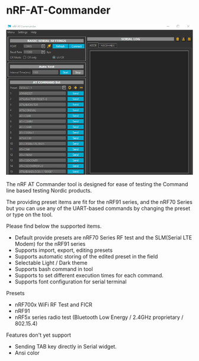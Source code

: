 # nRF-AT-Commander

<img src="https://github.com/olleheugene/nRF-AT-Commander/blob/main/document_resources/nrf_atcommander.gif">

The nRF AT Commander tool is designed for ease of testing the Command line based testing Nordic products.

The providing preset items are fit for the nRF91 series, and the nRF70 Series but you can use any of the UART-based commands by changing the preset or type on the tool.

Please find below the supported items.

- Default provide presets are nRF70 Series RF test and the SLM(Serial LTE Modem) for the nRF91 series
- Supports import, export, editing presets
- Supports automatic storing of the edited preset in the field
- Selectable Light / Dark theme
- Supports bash command in tool
- Supports to set different execution times for each command.
- Supports font configuration for serial terminal

Presets
- nRF700x WiFi RF Test and FICR
- nRF91
- nRF5x series radio test (Bluetooth Low Energy / 2.4GHz proprietary / 802.15.4)

Features don't yet support

- Sending TAB key directly in Serial widget.
- Ansi color
